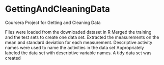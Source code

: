 # GettingAndCleaningData
Coursera Project for Getting and Cleaning Data

Files were loaded from the downloaded dataset in R
Merged the training and the test sets to create one data set.
Extracted the measurements on the mean and standard deviation for each measurement. 
Descriptive activity names were used to name the activities in the data set
Appropriately labeled the data set with descriptive variable names. 
A tidy data set was created
